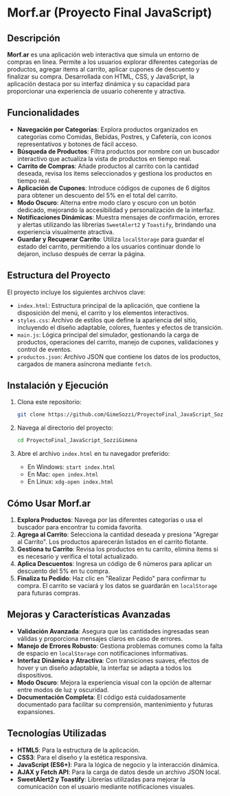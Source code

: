 
# Morf.ar (Proyecto Final JavaScript)

## Descripción

**Morf.ar** es una aplicación web interactiva que simula un entorno de compras en línea. Permite a los usuarios explorar diferentes categorías de productos, agregar items al carrito, aplicar cupones de descuento y finalizar su compra. Desarrollada con HTML, CSS, y JavaScript, la aplicación destaca por su interfaz dinámica y su capacidad para proporcionar una experiencia de usuario coherente y atractiva.

## Funcionalidades

- **Navegación por Categorías**: Explora productos organizados en categorías como Comidas, Bebidas, Postres, y Cafetería, con iconos representativos y botones de fácil acceso.
- **Búsqueda de Productos**: Filtra productos por nombre con un buscador interactivo que actualiza la vista de productos en tiempo real.
- **Carrito de Compras**: Añade productos al carrito con la cantidad deseada, revisa los items seleccionados y gestiona los productos en tiempo real.
- **Aplicación de Cupones**: Introduce códigos de cupones de 6 dígitos para obtener un descuento del 5% en el total del carrito.
- **Modo Oscuro**: Alterna entre modo claro y oscuro con un botón dedicado, mejorando la accesibilidad y personalización de la interfaz.
- **Notificaciones Dinámicas**: Muestra mensajes de confirmación, errores y alertas utilizando las librerías `SweetAlert2` y `Toastify`, brindando una experiencia visualmente atractiva.
- **Guardar y Recuperar Carrito**: Utiliza `localStorage` para guardar el estado del carrito, permitiendo a los usuarios continuar donde lo dejaron, incluso después de cerrar la página.

## Estructura del Proyecto

El proyecto incluye los siguientes archivos clave:

- `index.html`: Estructura principal de la aplicación, que contiene la disposición del menú, el carrito y los elementos interactivos.
- `styles.css`: Archivo de estilos que define la apariencia del sitio, incluyendo el diseño adaptable, colores, fuentes y efectos de transición.
- `main.js`: Lógica principal del simulador, gestionando la carga de productos, operaciones del carrito, manejo de cupones, validaciones y control de eventos.
- `productos.json`: Archivo JSON que contiene los datos de los productos, cargados de manera asíncrona mediante `fetch`.

## Instalación y Ejecución

1. Clona este repositorio:
   ```bash
   git clone https://github.com/GimeSozzi/ProyectoFinal_JavaScript_SozziGimena.git
   ```

2. Navega al directorio del proyecto:
   ```bash
   cd ProyectoFinal_JavaScript_SozziGimena
   ```

3. Abre el archivo `index.html` en tu navegador preferido:
   - En Windows: `start index.html`
   - En Mac: `open index.html`
   - En Linux: `xdg-open index.html`

## Cómo Usar Morf.ar

1. **Explora Productos**: Navega por las diferentes categorías o usa el buscador para encontrar tu comida favorita.
2. **Agrega al Carrito**: Selecciona la cantidad deseada y presiona "Agregar al Carrito". Los productos aparecerán listados en el carrito flotante.
3. **Gestiona tu Carrito**: Revisa los productos en tu carrito, elimina items si es necesario y verifica el total actualizado.
4. **Aplica Descuentos**: Ingresa un código de 6 números para aplicar un descuento del 5% en tu compra.
5. **Finaliza tu Pedido**: Haz clic en "Realizar Pedido" para confirmar tu compra. El carrito se vaciará y los datos se guardarán en `localStorage` para futuras compras.

## Mejoras y Características Avanzadas

- **Validación Avanzada**: Asegura que las cantidades ingresadas sean válidas y proporciona mensajes claros en caso de errores.
- **Manejo de Errores Robusto**: Gestiona problemas comunes como la falta de espacio en `localStorage` con notificaciones informativas.
- **Interfaz Dinámica y Atractiva**: Con transiciones suaves, efectos de hover y un diseño adaptable, la interfaz se adapta a todos los dispositivos.
- **Modo Oscuro**: Mejora la experiencia visual con la opción de alternar entre modos de luz y oscuridad.
- **Documentación Completa**: El código está cuidadosamente documentado para facilitar su comprensión, mantenimiento y futuras expansiones.

## Tecnologías Utilizadas

- **HTML5**: Para la estructura de la aplicación.
- **CSS3**: Para el diseño y la estética responsiva.
- **JavaScript (ES6+)**: Para la lógica de negocio y la interacción dinámica.
- **AJAX y Fetch API**: Para la carga de datos desde un archivo JSON local.
- **SweetAlert2 y Toastify**: Librerías utilizadas para mejorar la comunicación con el usuario mediante notificaciones visuales.

